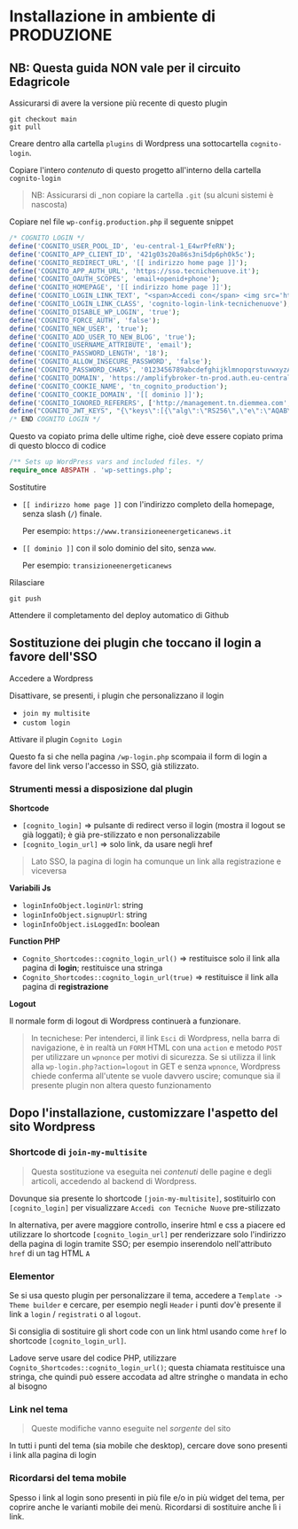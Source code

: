 # Installazione in ambiente di PRODUZIONE

## NB: Questa guida NON vale per il circuito Edagricole

Assicurarsi di avere la versione più recente di questo plugin

    git checkout main
    git pull

Creare dentro alla cartella `plugins` di Wordpress una sottocartella `cognito-login`.

Copiare l'intero _contenuto_ di questo progetto all'interno della cartella `cognito-login`

> NB: Assicurarsi di \_non copiare la cartella `.git` (su alcuni sistemi è nascosta)

Copiare nel file `wp-config.production.php` il seguente snippet

```php
/* COGNITO LOGIN */
define('COGNITO_USER_POOL_ID', 'eu-central-1_E4wrPfeRN');
define('COGNITO_APP_CLIENT_ID', '421g03s20a86s3ni5dp6ph0k5c');
define('COGNITO_REDIRECT_URL', '[[ indirizzo home page ]]');
define('COGNITO_APP_AUTH_URL', 'https://sso.tecnichenuove.it');
define('COGNITO_OAUTH_SCOPES', 'email+openid+phone');
define('COGNITO_HOMEPAGE', '[[ indirizzo home page ]]');
define('COGNITO_LOGIN_LINK_TEXT', "<span>Accedi con</span> <img src='https://static.tecnichenuove.it/common/gruppo_tn.webp'/>");
define('COGNITO_LOGIN_LINK_CLASS', 'cognito-login-link-tecnichenuove');
define('COGNITO_DISABLE_WP_LOGIN', 'true');
define('COGNITO_FORCE_AUTH', 'false');
define('COGNITO_NEW_USER', 'true');
define('COGNITO_ADD_USER_TO_NEW_BLOG', 'true');
define('COGNITO_USERNAME_ATTRIBUTE', 'email');
define('COGNITO_PASSWORD_LENGTH', '18');
define('COGNITO_ALLOW_INSECURE_PASSWORD', 'false');
define('COGNITO_PASSWORD_CHARS', '0123456789abcdefghijklmnopqrstuvwxyzABCDEFGHIJKLMNOPQRSTUVWXYZ!$%&?^-_');
define('COGNITO_DOMAIN', 'https://amplifybroker-tn-prod.auth.eu-central-1.amazoncognito.com');
define('COGNITO_COOKIE_NAME', 'tn_cognito_production');
define('COGNITO_COOKIE_DOMAIN', '[[ dominio ]]');
define('COGNITO_IGNORED_REFERERS', ['http://management.tn.diemmea.com', 'http://18.192.100.203']);
define("COGNITO_JWT_KEYS", "{\"keys\":[{\"alg\":\"RS256\",\"e\":\"AQAB\",\"kid\":\"y51RK2j+\/MZpdY0twanXnyY\/e6D2SYqyBdAWHzIlRRI=\",\"kty\":\"RSA\",\"n\":\"wiLI8ktBIa9wyb7NBROLBAOFxc8D0md--SEQW8SFlaxwuScPrlnj5DRqfiJB2-njVyPOHvHZTQbm5bAatEKZueYp9O4wznYbpu3kSYP2Brsi8MGFovOSIUqr-fuSj6eD6qkeb9w0QkuLdbeROD6mFXEgR3dAiaNdrBzpvuYc7alm-o_CYhnoNb9Pe4KSwaDvID-CgqpAjnKwInFzyvLBkMgkYysX53tznJ-KPbUl4GjdXT5yQOKOdrF68QOwOPFw4WlH_QEYuTG4JgRU3_1lwGrEZAA5CdHmdQ1GBBzMpGWkN18aqLpaQocb3B1ArI5C9W4tmN3kZc4a4EuiHf9izQ\",\"use\":\"sig\"},{\"alg\":\"RS256\",\"e\":\"AQAB\",\"kid\":\"+9yh+OXZry9RPWQsL\/b6NzpxPI+yRQQxfPzewCo\/M0E=\",\"kty\":\"RSA\",\"n\":\"zHVVeNJrqeKTzqZ6v4rFXjcFdXg84vnNrR2ena0KkwLau0PD9MV4re0cGQ2DGDC5n2ZcffotGa3CQXigw1poQ04AEv_w1z7hEn2VWDo10AXcjct8SMkwifdcbMoWmj6d_oUlS4HNajndx2xoXfBb8pOmMea5N7-OZss4binAqZwdCm3L3ku9cjwBZNhSyw_Cm83V2RBZEOchJgbPAEt21F3rY1cl0mW5CA6mdvgUI6EmYRS-xPjfS1NBfzP7UGPxpmEmnrgWIe9Y9kgcnNixKyTQ5Fj8I7v3iDdbXRr0QNLor4nvf7-b_fD9UPyvWl7-HxYxpM3M4-aS0lkQGgU7_Q\",\"use\":\"sig\"}]}");
/* END COGNITO LOGIN */
```

Questo va copiato prima delle ultime righe, cioè deve essere copiato prima di questo blocco di codice

```php
/** Sets up WordPress vars and included files. */
require_once ABSPATH . 'wp-settings.php';
```

Sostitutire

- `[[ indirizzo home page ]]` con l'indirizzo completo della homepage, senza slash (`/`) finale.

  Per esempio: `https://www.transizioneenergeticanews.it`

- `[[ dominio ]]` con il solo dominio del sito, senza `www`.

  Per esempio: `transizioneenergeticanews`

Rilasciare

    git push

Attendere il completamento del deploy automatico di Github

## Sostituzione dei plugin che toccano il login a favore dell'SSO

Accedere a Wordpress

Disattivare, se presenti, i plugin che personalizzano il login

- `join my multisite`
- `custom login`

Attivare il plugin `Cognito Login`

Questo fa si che nella pagina `/wp-login.php` scompaia il form di login a favore del link verso l'accesso in SSO, già stilizzato.

### Strumenti messi a disposizione dal plugin

**Shortcode**

- `[cognito_login]` => pulsante di redirect verso il login (mostra il logout se già loggati); è già pre-stilizzato e non personalizzabile
- `[cognito_login_url]` => solo link, da usare negli href

> Lato SSO, la pagina di login ha comunque un link alla registrazione e viceversa

**Variabili Js**

- `loginInfoObject.loginUrl`: string
- `loginInfoObject.signupUrl`: string
- `loginInfoObject.isLoggedIn`: boolean

**Function PHP**

- `Cognito_Shortcodes::cognito_login_url()` => restituisce solo il link alla pagina di **login**; restituisce una stringa
- `Cognito_Shortcodes::cognito_login_url(true)` => restituisce il link alla pagina di **registrazione**

**Logout**

Il normale form di logout di Wordpress continuerà a funzionare.

> In tecnichese: Per intenderci, il link `Esci` di Wordpress, nella barra di
> navigazione, è in realtà
> un `FORM` HTML con una `action` e metodo `POST` per utilizzare un `wpnonce` per
> motivi di sicurezza.
> Se si utilizza il link alla `wp-login.php?action=logout` in GET e senza `wpnonce`,
> Wordpress chiede conferma all'utente se vuole davvero uscire; comunque sia
> il presente plugin non altera questo funzionamento

## Dopo l'installazione, customizzare l'aspetto del sito Wordpress

### Shortcode di `join-my-multisite`

> Questa sostituzione va eseguita nei _contenuti_ delle pagine e degli articoli,
> accedendo al backend di Wordpress.

Dovunque sia presente lo shortcode `[join-my-multisite]`, sostituirlo con `[cognito_login]`
per visualizzare `Accedi con Tecniche Nuove` pre-stilizzato

In alternativa, per avere maggiore controllo, inserire html e css a piacere ed utilizzare
lo shortcode `[cognito_login_url]` per renderizzare solo l'indirizzo della pagina di
login tramite SSO; per esempio inserendolo nell'attributo `href` di un tag HTML `A`

### Elementor

Se si usa questo plugin per personalizzare il tema, accedere a `Template -> Theme builder` e cercare, per esempio negli `Header` i punti dov'è presente il link a `login` / `registrati` o al `logout`.

Si consiglia di sostituire gli short code con un link html usando come `href` lo shortcode `[cognito_login_url]`.

Ladove serve usare del codice PHP, utilizzare `Cognito_Shortcodes::cognito_login_url()`; questa chiamata restituisce una stringa, che quindi può essere accodata ad altre stringhe o mandata in echo al bisogno

### Link nel tema

> Queste modifiche vanno eseguite nel _sorgente_ del sito

In tutti i punti del tema (sia mobile che desktop), cercare dove sono presenti i link alla
pagina di login

### Ricordarsi del tema mobile

Spesso i link al login sono presenti in più file e/o in più widget del tema, per coprire anche le varianti mobile dei menù. Ricordarsi di sostituire anche lì i link.
